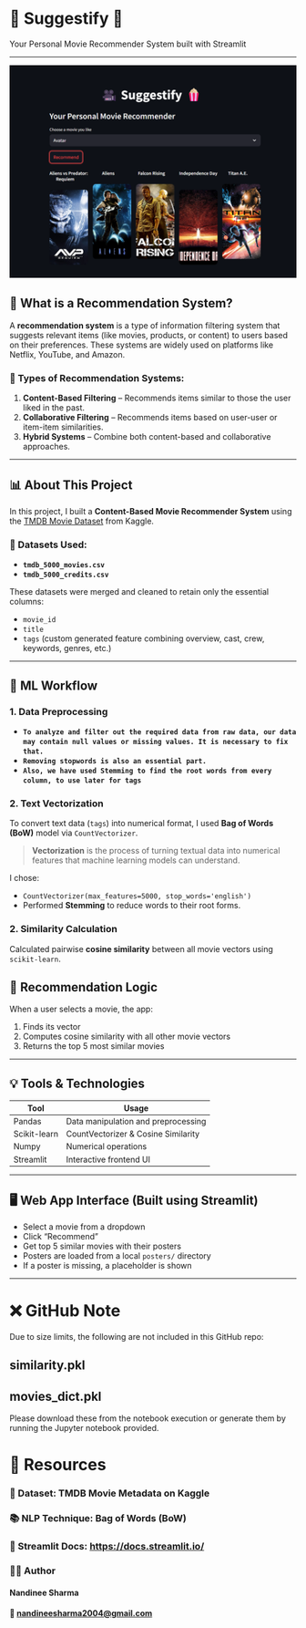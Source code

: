 # 🎥 Suggestify 🍿  
Your Personal Movie Recommender System built with Streamlit

---
![UI preview](img.png)

## 📌 What is a Recommendation System?

A **recommendation system** is a type of information filtering system that suggests relevant items (like movies, products, or content) to users based on their preferences. These systems are widely used on platforms like Netflix, YouTube, and Amazon.

### 🧠 Types of Recommendation Systems:
1. **Content-Based Filtering** – Recommends items similar to those the user liked in the past.
2. **Collaborative Filtering** – Recommends items based on user-user or item-item similarities.
3. **Hybrid Systems** – Combine both content-based and collaborative approaches.

---

## 📊 About This Project

In this project, I built a **Content-Based Movie Recommender System** using the [TMDB Movie Dataset](https://www.kaggle.com/datasets/tmdb/tmdb-movie-metadata) from Kaggle.

### 📁 Datasets Used:
- **`tmdb_5000_movies.csv`**
- **`tmdb_5000_credits.csv`**

These datasets were merged and cleaned to retain only the essential columns:
- `movie_id`
- `title`
- `tags` (custom generated feature combining overview, cast, crew, keywords, genres, etc.)

---

## 🧪 ML Workflow

### 1. **Data Preprocessing**
- **`To analyze and filter out the required data from raw data,
our data may contain null values or missing values. It is necessary to fix that. `**
- **`Removing stopwords is also an essential part.`**
- **`Also, we have used Stemming to find the root words from every column, to use later for tags`**

### 2. **Text Vectorization**
To convert text data (`tags`) into numerical format, I used **Bag of Words (BoW)** model via `CountVectorizer`.

> **Vectorization** is the process of turning textual data into numerical features that machine learning models can understand.

I chose:
- `CountVectorizer(max_features=5000, stop_words='english')`
- Performed **Stemming** to reduce words to their root forms.

### 2. **Similarity Calculation**
Calculated pairwise **cosine similarity** between all movie vectors using `scikit-learn`.



## 🧠 Recommendation Logic

When a user selects a movie, the app:

1. Finds its vector  
2. Computes cosine similarity with all other movie vectors  
3. Returns the top 5 most similar movies  

---

## 💡 Tools & Technologies

| Tool          | Usage                                |
|---------------|--------------------------------------|
| Pandas        | Data manipulation and preprocessing  |
| Scikit-learn  | CountVectorizer & Cosine Similarity  |
| Numpy         | Numerical operations                 |
| Streamlit     | Interactive frontend UI              |

---

## 🖥️ Web App Interface (Built using Streamlit)

- Select a movie from a dropdown  
- Click “Recommend”  
- Get top 5 similar movies with their posters  
- Posters are loaded from a local `posters/` directory  
- If a poster is missing, a placeholder is shown  

---

# ❌ GitHub Note
Due to size limits, the following are not included in this GitHub repo:

## similarity.pkl
## movies_dict.pkl

Please download these from the notebook execution or generate them by running the Jupyter notebook provided.

# 📘 Resources
### 🔗 Dataset: TMDB Movie Metadata on Kaggle

### 📚 NLP Technique: Bag of Words (BoW)

### 🔗 Streamlit Docs: https://docs.streamlit.io/

### 🙋‍♀️ Author
#### Nandinee Sharma
#### 📧 nandineesharma2004@gmail.com





